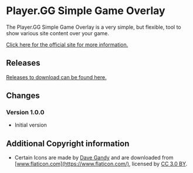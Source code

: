# Player.GG Simple Game Overlay

The Player.GG Simple Game Overlay is a very simple, but flexible, tool to show various site content over your game.

[Click here for the official site for more information.](https://www.player.gg/tools/simple-game-overlay/)

## Releases

[Releases to download can be found here.](https://github.com/playergg/simple-game-overlay/releases/)

## Changes

### Version 1.0.0

 - Initial version

## Additional Copyright information

 - Certain Icons are made by [Dave Gandy](https://www.flaticon.com/authors/dave-gandy) and are downloaded from [www.flaticon.com](https://www.flaticon.com/), licensed by [CC 3.0 BY](http://creativecommons.org/licenses/by/3.0/).